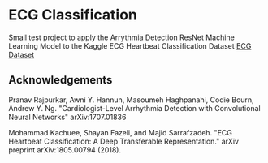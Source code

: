 # ECG Classification

Small test project to apply the Arrythmia Detection ResNet Machine Learning Model to the Kaggle ECG Heartbeat Classification Dataset [ECG Dataset](https://www.kaggle.com/datasets/shayanfazeli/heartbeat)



## Acknowledgements

Pranav Rajpurkar, Awni Y. Hannun, Masoumeh Haghpanahi, Codie Bourn, Andrew Y. Ng. "Cardiologist-Level Arrhythmia Detection with Convolutional Neural Networks" arXiv:1707.01836

Mohammad Kachuee, Shayan Fazeli, and Majid Sarrafzadeh. "ECG Heartbeat Classification: A Deep Transferable Representation." arXiv preprint arXiv:1805.00794 (2018).
